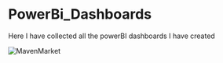 # PowerBi_Dashboards
Here I have collected all the powerBI dashboards I have created

![MavenMarket](https://[link_to_your_image.jpg](https://github.com/PetyaPetrova96/PowerBi_Dashboards/blob/main/maven_market.png))

